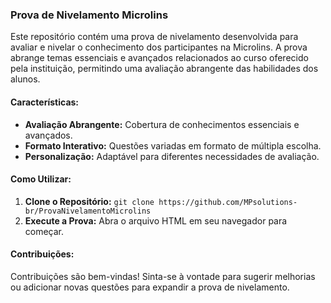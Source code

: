 ### Prova de Nivelamento Microlins

Este repositório contém uma prova de nivelamento desenvolvida para avaliar e nivelar o conhecimento dos participantes na Microlins. A prova abrange temas essenciais e avançados relacionados ao curso oferecido pela instituição, permitindo uma avaliação abrangente das habilidades dos alunos.

#### Características:
- **Avaliação Abrangente:** Cobertura de conhecimentos essenciais e avançados.
- **Formato Interativo:** Questões variadas em formato de múltipla escolha.
- **Personalização:** Adaptável para diferentes necessidades de avaliação.

#### Como Utilizar:
1. **Clone o Repositório:** `git clone https://github.com/MPsolutions-br/ProvaNivelamentoMicrolins`
2. **Execute a Prova:** Abra o arquivo HTML em seu navegador para começar.

#### Contribuições:
Contribuições são bem-vindas! Sinta-se à vontade para sugerir melhorias ou adicionar novas questões para expandir a prova de nivelamento.
